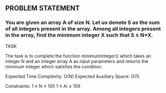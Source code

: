 ## PROBLEM STATEMENT
### You are given an array A of size N. Let us denote S as the sum of all integers present in the array. Among all integers present in the array, find the minimum integer X such that S ≤ N*X.

TASK

The task is to complete the function minimumInteger() which takes an integer N and an integer array A as input parameters and returns the minimum integer which satisfies the condition.

Expected Time Complexity: O(N)
Expected Auxiliary Space: O(1)

Constraints:
1 ≤  N ≤ 105
1 ≤  Ai ≤ 109
